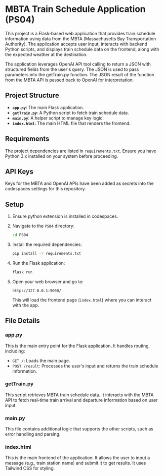 # MBTA Train Schedule Application (PS04)

This project is a Flask-based web application that provides train schedule information using data from the MBTA (Massachusetts Bay Transportation Authority). The application accepts user input, interacts with backend Python scripts, and displays train schedule data on the frontend, along with the expected weather at the destination. 

The application leverages OpenAI API tool calling to return a JSON with structured fields from the user's query. The JSON is used to pass parameters into the getTrain.py function. The JSON result of the function from the MBTA API is passed back to OpenAI for interpretation. 

## Project Structure

- **`app.py`**: The main Flask application.
- **`getTrain.py`**: A Python script to fetch train schedule data.
- **`main.py`**: A helper script to manage key logic.
- **`index.html`**: The main HTML file that renders the frontend.

## Requirements

The project dependencies are listed in `requirements.txt`. Ensure you have Python 3.x installed on your system before proceeding.

## API Keys

Keys for the MBTA and OpenAI APIs have been added as secrets into the codespaces settings for this repository.

## Setup

1. Ensure python extension is installed in codespaces.

2. Navigate to the `PS04` directory:

   ```bash
   cd PS04
   ```

3. Install the required dependencies:

   ```bash
   pip install -r requirements.txt
   ```

4. Run the Flask application:

   ```bash
   flask run
   ```

5. Open your web browser and go to:

   ```
   http://127.0.0.1:5000/
   ```

   This will load the frontend page (`index.html`) where you can interact with the app.

## File Details

### app.py

This is the main entry point for the Flask application. It handles routing, including:

- `GET /`: Loads the main page.
- `POST /result`: Processes the user's input and returns the train schedule information.

### getTrain.py

This script retrieves MBTA train schedule data. It interacts with the MBTA API to fetch real-time train arrival and departure information based on user input.

### main.py

This file contains additional logic that supports the other scripts, such as error handling and parsing.

### index.html

This is the main frontend of the application. It allows the user to input a message (e.g., train station name) and submit it to get results. It uses Tailwind CSS for styling.
